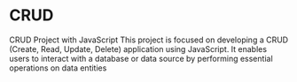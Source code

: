 # CRUD
CRUD Project with JavaScript This project is focused on developing a CRUD (Create, Read, Update, Delete) application using JavaScript. It enables users to interact with a database or data source by performing essential operations on data entities
